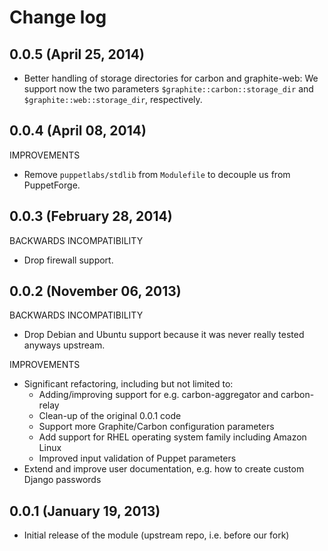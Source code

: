 # Change log

## 0.0.5 (April 25, 2014)

* Better handling of storage directories for carbon and graphite-web:  We support now the two parameters
  `$graphite::carbon::storage_dir` and `$graphite::web::storage_dir`, respectively.


## 0.0.4 (April 08, 2014)

IMPROVEMENTS

* Remove `puppetlabs/stdlib` from `Modulefile` to decouple us from PuppetForge.


## 0.0.3 (February 28, 2014)

BACKWARDS INCOMPATIBILITY

* Drop firewall support.


## 0.0.2 (November 06, 2013)

BACKWARDS INCOMPATIBILITY

* Drop Debian and Ubuntu support because it was never really tested anyways upstream.

IMPROVEMENTS

* Significant refactoring, including but not limited to:
    * Adding/improving support for e.g. carbon-aggregator and carbon-relay
    * Clean-up of the original 0.0.1 code
    * Support more Graphite/Carbon configuration parameters
    * Add support for RHEL operating system family including Amazon Linux
    * Improved input validation of Puppet parameters
* Extend and improve user documentation, e.g. how to create custom Django passwords


## 0.0.1 (January 19, 2013)

* Initial release of the module (upstream repo, i.e. before our fork)
